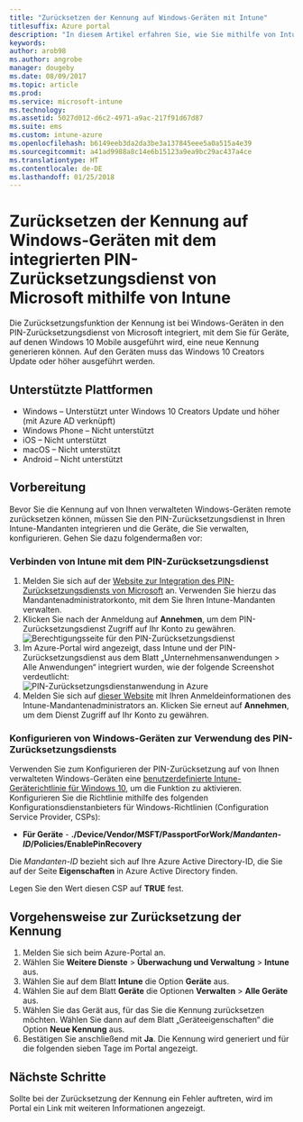 ```yaml
---
title: "Zurücksetzen der Kennung auf Windows-Geräten mit Intune"
titlesuffix: Azure portal
description: "In diesem Artikel erfahren Sie, wie Sie mithilfe von Intune die Kennung auf Windows-Geräten mit dem integrierten PIN-Zurücksetzungsdienst von Microsoft zurücksetzen können."
keywords: 
author: arob98
ms.author: angrobe
manager: dougeby
ms.date: 08/09/2017
ms.topic: article
ms.prod: 
ms.service: microsoft-intune
ms.technology: 
ms.assetid: 5027d012-d6c2-4971-a9ac-217f91d67d87
ms.suite: ems
ms.custom: intune-azure
ms.openlocfilehash: b6149eeb3da2da3be3a137845eee5a0a515a4e39
ms.sourcegitcommit: a41ad9988a8c14e6b15123a9ea9bc29ac437a4ce
ms.translationtype: HT
ms.contentlocale: de-DE
ms.lasthandoff: 01/25/2018
---
```

# <a name="reset-the-passcode-on-windows-devices-integrated-with-the-microsoft-pin-reset-service-using-intune"></a>Zurücksetzen der Kennung auf Windows-Geräten mit dem integrierten PIN-Zurücksetzungsdienst von Microsoft mithilfe von Intune

Die Zurücksetzungsfunktion der Kennung ist bei Windows-Geräten in den PIN-Zurücksetzungsdienst von Microsoft integriert, mit dem Sie für Geräte, auf denen Windows 10 Mobile ausgeführt wird, eine neue Kennung generieren können. Auf den Geräten muss das Windows 10 Creators Update oder höher ausgeführt werden.

## <a name="supported-platforms"></a>Unterstützte Plattformen

- Windows – Unterstützt unter Windows 10 Creators Update und höher (mit Azure AD verknüpft)
- Windows Phone – Nicht unterstützt
- iOS – Nicht unterstützt
- macOS – Nicht unterstützt
- Android – Nicht unterstützt


## <a name="before-you-start"></a>Vorbereitung

Bevor Sie die Kennung auf von Ihnen verwalteten Windows-Geräten remote zurücksetzen können, müssen Sie den PIN-Zurücksetzungsdienst in Ihren Intune-Mandanten integrieren und die Geräte, die Sie verwalten, konfigurieren. Gehen Sie dazu folgendermaßen vor:

### <a name="connect-intune-with-the-pin-reset-service"></a>Verbinden von Intune mit dem PIN-Zurücksetzungsdienst

1. Melden Sie sich auf der [Website zur Integration des PIN-Zurücksetzungsdiensts von Microsoft](https://login.windows.net/common/oauth2/authorize?response_type=code&client_id=b8456c59-1230-44c7-a4a2-99b085333e84&resource=https%3A%2F%2Fgraph.windows.net&redirect_uri=https%3A%2F%2Fcred.microsoft.com&state=e9191523-6c2f-4f1d-a4f9-c36f26f89df0&prompt=admin_consent) an. Verwenden Sie hierzu das Mandantenadministratorkonto, mit dem Sie Ihren Intune-Mandanten verwalten.
2. Klicken Sie nach der Anmeldung auf **Annehmen**, um dem PIN-Zurücksetzungsdienst Zugriff auf Ihr Konto zu gewähren.<br>
![Berechtigungsseite für den PIN-Zurücksetzungsdienst](./media/pin-reset-service-application.png)
3. Im Azure-Portal wird angezeigt, dass Intune und der PIN-Zurücksetzungsdienst aus dem Blatt „Unternehmensanwendungen > Alle Anwendungen“ integriert wurden, wie der folgende Screenshot verdeutlicht:<br>
![PIN-Zurücksetzungsdienstanwendung in Azure](./media/pin-reset-service-home-screen.png)
4. Melden Sie sich auf [dieser Website](https://login.windows.net/common/oauth2/authorize?response_type=code&client_id=9115dd05-fad5-4f9c-acc7-305d08b1b04e&resource=https%3A%2F%2Fcred.microsoft.com%2F&redirect_uri=ms-appx-web%3A%2F%2FMicrosoft.AAD.BrokerPlugin%2F9115dd05-fad5-4f9c-acc7-305d08b1b04e&state=6765f8c5-f4a7-4029-b667-46a6776ad611&prompt=admin_consent) mit Ihren Anmeldeinformationen des Intune-Mandantenadministrators an. Klicken Sie erneut auf **Annehmen**, um dem Dienst Zugriff auf Ihr Konto zu gewähren.

### <a name="configure-windows-devices-to-use-pin-reset"></a>Konfigurieren von Windows-Geräten zur Verwendung des PIN-Zurücksetzungsdiensts

Verwenden Sie zum Konfigurieren der PIN-Zurücksetzung auf von Ihnen verwalteten Windows-Geräten eine [benutzerdefinierte Intune-Geräterichtlinie für Windows 10](custom-settings-windows-10.md), um die Funktion zu aktivieren. Konfigurieren Sie die Richtlinie mithilfe des folgenden Konfigurationsdienstanbieters für Windows-Richtlinien (Configuration Service Provider, CSPs):


- **Für Geräte** - **./Device/Vendor/MSFT/PassportForWork/*Mandanten-ID*/Policies/EnablePinRecovery**

Die *Mandanten-ID* bezieht sich auf Ihre Azure Active Directory-ID, die Sie auf der Seite **Eigenschaften** in Azure Active Directory finden.

Legen Sie den Wert diesen CSP auf **TRUE** fest.

## <a name="steps-to-reset-the-passcode"></a>Vorgehensweise zur Zurücksetzung der Kennung

1. Melden Sie sich beim Azure-Portal an.
2. Wählen Sie **Weitere Dienste** > **Überwachung und Verwaltung** > **Intune** aus.
3. Wählen Sie auf dem Blatt **Intune** die Option **Geräte** aus.
4. Wählen Sie auf dem Blatt **Geräte** die Optionen **Verwalten** > **Alle Geräte** aus.
5. Wählen Sie das Gerät aus, für das Sie die Kennung zurücksetzen möchten. Wählen Sie dann auf dem Blatt „Geräteeigenschaften“ die Option **Neue Kennung** aus.
6. Bestätigen Sie anschließend mit **Ja**. Die Kennung wird generiert und für die folgenden sieben Tage im Portal angezeigt.

## <a name="next-steps"></a>Nächste Schritte

Sollte bei der Zurücksetzung der Kennung ein Fehler auftreten, wird im Portal ein Link mit weiteren Informationen angezeigt.



